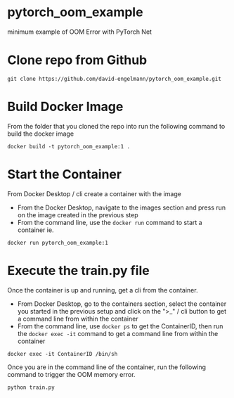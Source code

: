 # pytorch_oom_example
minimum example of OOM Error with PyTorch Net

# Clone repo from Github 
```
git clone https://github.com/david-engelmann/pytorch_oom_example.git
```

# Build Docker Image
From the folder that you cloned the repo into run the following command to build the docker image

```
docker build -t pytorch_oom_example:1 .
```

# Start the Container
From Docker Desktop / cli create a container with the image
* From the Docker Desktop, navigate to the images section and press run on the image created in the previous step
* From the command line, use the `docker run` command to start a container ie.

```
docker run pytorch_oom_example:1
```

# Execute the train.py file
Once the container is up and running, get a cli from the container.
* From Docker Desktop, go to the containers section, select the container you started in the previous setup and click on the ">_" / cli button to get a command line from within the container
* From the command line, use `docker ps` to get the ContainerID, then run the `docker exec -it` command to get a command line from within the container

```
docker exec -it ContainerID /bin/sh
```

Once you are in the command line of the container, run the following command to trigger the OOM memory error.

```
python train.py
```
